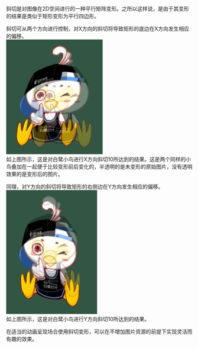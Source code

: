 
斜切是对图像在2D空间进行的一种平行矩阵变形。之所以这样说，是由于其变形的结果是类似于矩形变形为平行四边形。    

斜切可从两个方向进行控制，对X方向的斜切将导致矩形的底边在X方向发生相应的偏移。    
![skewX_compare][]    
如上图所示，这是对白鹭小鸟进行X方向斜切10所达到的结果。这是两个同样的小鸟叠加在一起便于比较变形前后变化的，半透明的是未变形的原始图片，没有透明效果的是变形后的图片。    

同理，对Y方向的斜切将导致矩形的右侧边在Y方向发生相应的偏移。    
![skewY_compare][]    
如上图所示，这是对白鹭小鸟进行Y方向斜切10所达到的结果。   

在适当的动画呈现场合使用斜切变形，可以在不增加图片资源的前提下实现灵活而有趣的效果。   

[skewX_compare]: skewX_compare.jpg
[skewY_compare]: skewY_compare.jpg
